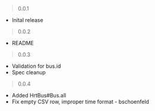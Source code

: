 > 0.0.1

* Inital release

> 0.0.2

* README

> 0.0.3

* Validation for bus.id
* Spec cleanup

> 0.0.4

* Added HrtBus#Bus.all
* Fix empty CSV row, improper time format - bschoenfeld
